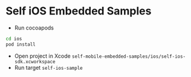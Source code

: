 # Self iOS Embedded Samples

- Run cocoapods
```bash
cd ios
pod install
```

- Open project in Xcode `self-mobile-embedded-samples/ios/self-ios-sdk.xcworkspace`
- Run target `self-ios-sample`
